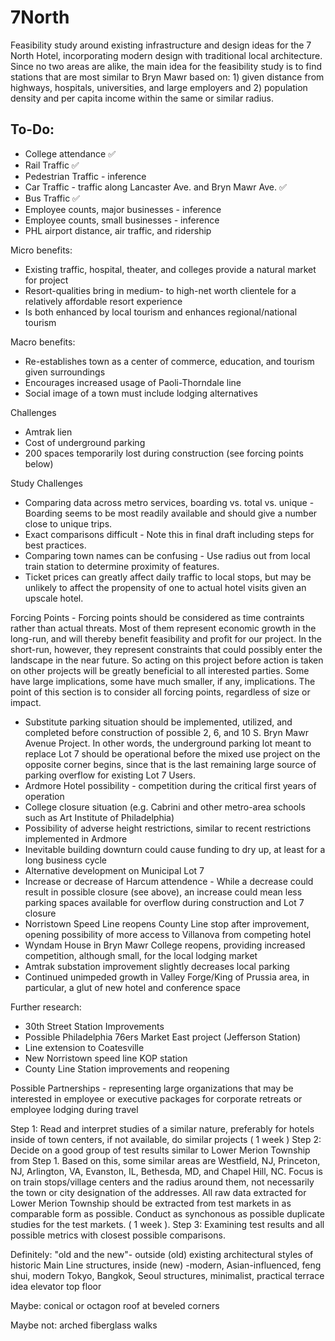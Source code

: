 # 7North


Feasibility study around existing infrastructure and design ideas for the 7 North Hotel, incorporating modern design with traditional local architecture.  
Since no two areas are alike, the main idea for the feasibility study is to find stations that are most similar to Bryn Mawr based on: 1) given distance from highways, hospitals, universities, and large employers and 2) population density and per capita income within the same or similar radius. 

## To-Do:

* College attendance ✅
* Rail Traffic ✅
* Pedestrian Traffic - inference
* Car Traffic - traffic along Lancaster Ave. and Bryn Mawr Ave. ✅
* Bus Traffic ✅
* Employee counts, major businesses - inference
* Employee counts, small businesses - inference
* PHL airport distance, air traffic, and ridership


Micro benefits:
* Existing traffic, hospital, theater, and colleges provide a natural market for project
* Resort-qualities bring in medium- to high-net worth clientele for a relatively affordable resort experience
* Is both enhanced by local tourism and enhances regional/national tourism

Macro benefits:
* Re-establishes town as a center of commerce, education, and tourism given surroundings
* Encourages increased usage of Paoli-Thorndale line
* Social image of a town must include lodging alternatives

Challenges
* Amtrak lien
* Cost of underground parking
* 200 spaces temporarily lost during construction (see forcing points below)

Study Challenges 
* Comparing data across metro services, boarding vs. total vs. unique - Boarding seems to be most readily available and should give a number close to unique trips. 
* Exact comparisons difficult - Note this in final draft including steps for best practices. 
* Comparing town names can be confusing - Use radius out from local train station to determine proximity of features.
* Ticket prices can greatly affect daily traffic to local stops, but may be unlikely to affect the propensity of one to actual hotel visits given an upscale hotel. 

Forcing Points - Forcing points should be considered as time contraints rather than actual threats. Most of them represent economic growth in the long-run, and will thereby benefit feasibility and profit for our project. In the short-run, however, they represent constraints that could possibly enter the landscape in the near future. So acting on this project before action is taken on other projects will be greatly beneficial to all interested parties. Some have large implications, some have much smaller, if any, implications. The point of this section is to consider all forcing points, regardless of size or impact. 
* Substitute parking situation should be implemented, utilized, and completed before construction of possible 2, 6, and 10 S. Bryn Mawr Avenue Project. In other words, the underground parking lot meant to replace Lot 7 should be operational before the mixed use project on the opposite corner begins, since that is the last remaining large source of parking overflow for existing Lot 7 Users. 
*  Ardmore Hotel possibility - competition during the critical first years of operation
*  College closure situation (e.g. Cabrini and other metro-area schools such as Art Institute of Philadelphia)
*  Possibility of adverse height restrictions, similar to recent restrictions implemented in Ardmore
*  Inevitable building downturn could cause funding to dry up, at least for a long business cycle
*  Alternative development on Municipal Lot 7
*  Increase or decrease of Harcum attendence - While a decrease could result in possible closure (see above), an increase could mean less parking spaces available for overflow during construction and Lot 7 closure
*  Norristown Speed Line reopens County Line stop after improvement, opening possibility of more access to Villanova from competing hotel
*  Wyndam House in Bryn Mawr College reopens, providing increased competition, although small, for the local lodging market
*  Amtrak substation improvement slightly decreases local parking
*  Continued unimpeded growth in Valley Forge/King of Prussia area, in particular, a glut of new hotel and conference space

Further research:
* 30th Street Station Improvements
* Possible Philadelphia 76ers Market East project (Jefferson Station)
* Line extension to Coatesville
* New Norristown speed line KOP station
* County Line Station improvements and reopening

Possible Partnerships - representing large organizations that may be interested in employee or executive packages for corporate retreats or employee lodging during travel

Step 1: Read and interpret studies of a similar nature, preferably for hotels inside of town centers, if not available, do similar projects ( 1 week )
Step 2: Decide on a good group of test results similar to Lower Merion Township from Step 1. Based on this, some similar areas are Westfield, NJ, Princeton, NJ, Arlington, VA, Evanston, IL, Bethesda, MD, and Chapel Hill, NC. Focus is on train stops/village centers and the radius around them, not necessarily the town or city designation of the addresses. All raw data extracted for Lower Merion Township should be extracted from test markets in as comparable form as possible. Conduct as synchonous as possible duplicate studies for the test markets. ( 1 week ).
Step 3:
Examining test results and all possible metrics with closest possible comparisons. 



Definitely:
"old and the new"- outside (old) existing architectural styles of historic Main Line structures, inside (new) -modern, Asian-influenced, feng shui, modern Tokyo, Bangkok, Seoul structures, minimalist, practical
terrace idea
elevator top floor

Maybe:
conical or octagon roof at beveled corners

Maybe not:
arched fiberglass walks




